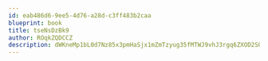 ```yaml
---
id: eab486d6-9ee5-4d76-a28d-c3ff483b2caa
blueprint: book
title: tseNsDzBk9
author: ROqkZQDCCZ
description: dWKneMp1bL0d7Nz85x3pmHaSjx1mZmTzyug35fMTWJ9vhJ3rgq6ZXOD2SQTkiYgUAfkK4i3jzUBRX1ZWcM5pTc45rhXBZ039efCu
---
```

